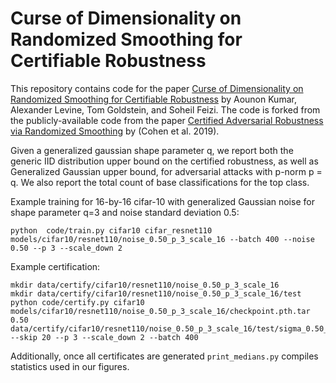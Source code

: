 # Curse of Dimensionality on Randomized Smoothing for Certifiable Robustness

This repository contains code for the paper [Curse of Dimensionality on Randomized Smoothing for Certifiable Robustness](https://arxiv.org/abs/2002.03239) by Aounon Kumar, Alexander Levine, Tom Goldstein, and Soheil Feizi. The code is forked from the publicly-available code from the paper [Certified Adversarial Robustness via Randomized Smoothing](https://arxiv.org/abs/1902.02918) by (Cohen et al. 2019).

Given a generalized gaussian shape parameter q,  we report both the generic IID distribution upper bound on the certified robustness, as well as Generalized Gaussian upper bound, for adversarial attacks with p-norm p = q. We also report the total count of base classifications for the top class.

Example training for 16-by-16 cifar-10 with generalized Gaussian noise for shape parameter q=3 and noise standard deviation 0.5:
```
python  code/train.py cifar10 cifar_resnet110  models/cifar10/resnet110/noise_0.50_p_3_scale_16 --batch 400 --noise 0.50 --p 3 --scale_down 2

```

Example certification:
```
mkdir data/certify/cifar10/resnet110/noise_0.50_p_3_scale_16
mkdir data/certify/cifar10/resnet110/noise_0.50_p_3_scale_16/test
python code/certify.py cifar10 models/cifar10/resnet110/noise_0.50_p_3_scale_16/checkpoint.pth.tar 0.50 data/certify/cifar10/resnet110/noise_0.50_p_3_scale_16/test/sigma_0.50_p_3_scale_16 --skip 20 --p 3 --scale_down 2 --batch 400

```
Additionally, once all certificates are generated ``print_medians.py`` compiles statistics used in our figures.
